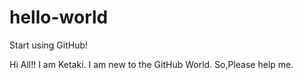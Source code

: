 # hello-world
Start using GitHub!

Hi All!! I am Ketaki. I am new to the GitHub World. So,Please help me.
